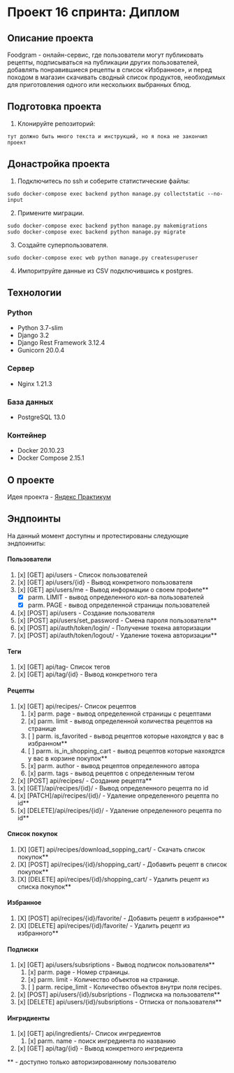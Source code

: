 
# Проект 16 спринта: Диплом

## Описание проекта

Foodgram - онлайн-сервис, где пользователи могут публиковать рецепты, подписываться на публикации других пользователей, добавлять понравившиеся рецепты в список «Избранное», и перед походом в магазин скачивать сводный список продуктов, необходимых для приготовления одного или нескольких выбранных блюд.

## Подготовка проекта

1. Клонируйте репозиторий:
```      
тут должно быть много текста и инструкций, но я пока не закончил проект
```
## Донастройка проекта
1. Подключитесь по ssh и соберите статистические файлы:
```
sudo docker-compose exec backend python manage.py collectstatic --no-input
```
2. Примените миграции.
```
sudo docker-compose exec backend python manage.py makemigrations
sudo docker-compose exec backend python manage.py migrate
```
3. Создайте суперпользователя.
```
sudo docker-compose exec web python manage.py createsuperuser
```
4. Импоритруйте данные из CSV подключившись к postgres.


## Технологии
### Python
- Python 3.7-slim
- Django 3.2
- Django Rest Framework 3.12.4
- Gunicorn 20.0.4

### Сервер
- Nginx 1.21.3

### База данных
- PostgreSQL 13.0

### Контейнер
- Docker 20.10.23
- Docker Compose 2.15.1

## О проекте
Идея проекта - [Яндекс Практикум](https://practicum.yandex.ru/) 

## Эндпоинты
На данный момент доступны и протестированы следующие эндпоиниты:
 
#### Пользователи
 1. [x] [GET] api/users - Список пользователей 
 2. [x] [GET] api/users/{id} - Вывод конкретного пользователя 
 3. [x] [GET] api/users/me - Вывод информации о своем профиле**
	 - [x] parm. LIMIT - вывод определенного кол-ва пользователей
	 - [x] parm. PAGE - вывод определенной страницы пользователей
 4. [x] [POST] api/users - Создание пользователя 
 5. [x] [POST] api/users/set_password - Смена пароля пользователя**
 6. [x] [POST] api/auth/token/login/ - Получение токена авторизации
 7. [x] [POST] api/auth/token/logout/ - Удаление токена авторизации**
  
#### Теги
 1. [x] [GET] api/tag- Список тегов
 2. [x] [GET] api/tag/{id} - Вывод конкретного тега

  #### Рецепты
 1. [x] [GET] api/recipes/- Список рецептов
	 1. [x] parm. page - вывод определенной страницы с рецептами
	 2. [x] parm. limit - вывод определенной количества рецептов на странице
	 3. [ ] parm. is_favorited - вывод рецептов которые нахоядтся у вас в избранном**
	 4. [ ] parm. is_in_shopping_cart - вывод рецептов которые нахоядтся у вас в корзине покупок**
	 5. [x] parm. author - вывод рецептов определенного автора
	 6. [x] parm. tags - вывод рецептов с определенным тегом
 4. [x] [POST] api/recipes/ - Создание рецепта**
 5. [x] [GET]/api/recipes/{id}/ - Вывод определенного рецепта по id
 6. [x] [PATCH]/api/recipes/{id}/ - Удаление определенного рецепта по id**
 7. [x] [DELETE]/api/recipes/{id}/ - Удаление определенного рецепта по id**
  
#### Список покупок
 1. [X] [GET] api/recipes/download_sopping_cart/ - Скачать список покупок**
 2. [X] [POST] api/recipes/{id}/shopping_cart/ - Добавить рецепт в список покупок**
 3. [X] [DELETE] api/recipes/{id}/shopping_cart/ - Удалить рецепт из списка покупок**

#### Избранное
 1. [X] [POST] api/recipes/{id}/favorite/ - Добавить рецепт в избранное**
 2. [X] [DELETE] api/recipes/{id}/favorite/ - Удалить рецепт из избранного**

#### Подписки
 1. [x] [GET] api/users/subsriptions - Вывод подписок пользователя**
    1. [x] parm. page - Номер страницы.
    2. [x] parm. limit - Количество объектов на странице.
    3. [ ] parm. recipe_limit - Количество объектов внутри поля recipes.
 2. [x] [POST] api/users/{id}/subsriptions - Подписка на пользователя**
 3. [x] [DELETE] api/users/{id}/subsriptions - Отписка от пользователя**


#### Ингридиенты
 1. [x] [GET] api/ingredients/- Список ингредиентов
	 1. [x] parm. name - поиск ингредиента по названию
 2. [x] [GET] api/tag/{id} - Вывод конкретного ингредиента


** - доступно только авторизированному пользователю